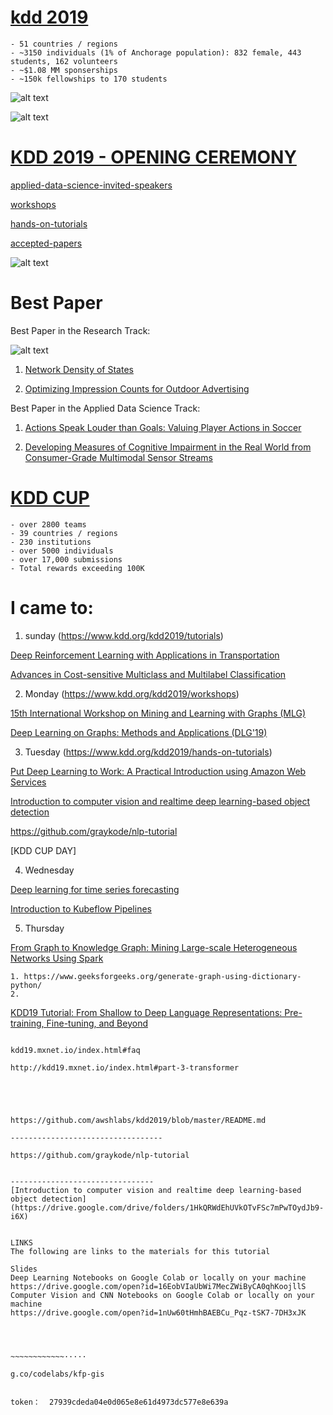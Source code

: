 
# [kdd 2019](https://www.kdd.org/kdd2019/)

	- 51 countries / regions
	- ~3150 individuals (1% of Anchorage population): 832 female, 443 students, 162 volunteers
	- ~$1.08 MM sponserships
	- ~150k fellowships to 170 students

![alt text](https://github.com/songhuiming/gong-zuo/blob/master/images/kdd2019_01_summary.PNG "Logo Title Text 1")

![alt text](https://github.com/songhuiming/gong-zuo/blob/master/images/kdd2019_02_sponsers_01.PNG "Logo Title Text 1")


# [KDD 2019 - OPENING CEREMONY](https://www.youtube.com/watch?v=Xcb7k2j5PrU)


[applied-data-science-invited-speakers](https://www.kdd.org/kdd2019/applied-data-science-invited-speakers)

[workshops](https://www.kdd.org/kdd2019/workshops)

[hands-on-tutorials](https://www.kdd.org/kdd2019/hands-on-tutorials)

[accepted-papers](https://www.kdd.org/kdd2019/accepted-papers)


![alt text](https://github.com/songhuiming/gong-zuo/blob/master/images/kdd2019_03_total_papers.PNG "Logo Title Text 1")



# Best Paper

Best Paper in the Research Track:

![alt text](https://github.com/songhuiming/gong-zuo/blob/master/images/kdd2019_04_01_best_papers_research_track.jpg "Logo Title Text 1")

1. [Network Density of States](https://arxiv.org/pdf/1905.09758.pdf)

2. [Optimizing Impression Counts for Outdoor Advertising](http://delivery.acm.org/10.1145/3340000/3330829/p1205-zhang.pdf)

Best Paper in the Applied Data Science Track:

1. [Actions Speak Louder than Goals: Valuing Player Actions in Soccer](https://arxiv.org/pdf/1802.07127.pdf)

2. [Developing Measures of Cognitive Impairment in the Real World from Consumer-Grade Multimodal Sensor Streams](http://alessiosignorini.com/articles/developing-measures-cognitive-impairment-multimodal-sensor-streams/paper.pdf)


# [KDD CUP](https://www.kdd.org/kdd2019/kdd-cup)
	- over 2800 teams
	- 39 countries / regions
	- 230 institutions
	- over 5000 individuals 
	- over 17,000 submissions
	- Total rewards exceeding 100K



# I came to:

1. sunday  (https://www.kdd.org/kdd2019/tutorials)

[Deep Reinforcement Learning with Applications in Transportation](https://outreach.didichuxing.com/internationalconference/kdd2019/tutorial/)

[Advances in Cost-sensitive Multiclass and Multilabel Classification](https://www.csie.ntu.edu.tw/~htlin/talk/kdd2019cstutorial/)

2. Monday    (https://www.kdd.org/kdd2019/workshops)

[15th International Workshop on Mining and Learning with Graphs (MLG)](http://www.mlgworkshop.org/2019/)

[Deep Learning on Graphs: Methods and Applications (DLG'19)](https://dlg2019.bitbucket.io/)

3. Tuesday   (https://www.kdd.org/kdd2019/hands-on-tutorials)

[Put Deep Learning to Work: A Practical Introduction using Amazon Web Services](https://github.com/awshlabs/kdd2019/blob/master/README.md)

[Introduction to computer vision and realtime deep learning-based object detection](https://drive.google.com/drive/folders/1HkQRWdEhUVkOTvFSc7mPwTOydJb9-i6X)

https://github.com/graykode/nlp-tutorial

[KDD CUP DAY]

4. Wednesday

[Deep learning for time series forecasting](https://github.com/Azure/DeepLearningForTimeSeriesForecasting)

[Introduction to Kubeflow Pipelines](https://codelabs.developers.google.com/codelabs/cloud-kubeflow-pipelines-gis/index.html?index=../..index#0)

5. Thursday

[From Graph to Knowledge Graph: Mining Large-scale Heterogeneous Networks Using Spark](https://github.com/graph-knowledgegraph/KDD2019-HandsOn-Tutorial)

	1. https://www.geeksforgeeks.org/generate-graph-using-dictionary-python/
	2. 

[KDD19 Tutorial: From Shallow to Deep Language Representations: Pre-training, Fine-tuning, and Beyond](http://kdd19.mxnet.io/)



~~~~~~~~~~~~~~~~~~~~~~~~~~~~~~~~~~~~~~~~~~~~~~~~~~~~~~~~~~~~~~~~~~~~~~~

kdd19.mxnet.io/index.html#faq

http://kdd19.mxnet.io/index.html#part-3-transformer





https://github.com/awshlabs/kdd2019/blob/master/README.md

----------------------------------

https://github.com/graykode/nlp-tutorial


--------------------------------
[Introduction to computer vision and realtime deep learning-based object detection](https://drive.google.com/drive/folders/1HkQRWdEhUVkOTvFSc7mPwTOydJb9-i6X)


LINKS
The following are links to the materials for this tutorial

Slides
Deep Learning Notebooks on Google Colab or locally on your machine
https://drive.google.com/open?id=16EobVIaUbWi7MecZWiByCA0qhKoojllS 
Computer Vision and CNN Notebooks on Google Colab or locally on your machine
https://drive.google.com/open?id=1nUw60tHmhBAEBCu_Pqz-tSK7-7DH3xJK 




~~~~~~~~~~~~·····

g.co/codelabs/kfp-gis


token：  27939cdeda04e0d065e8e61d4973dc577e8e639a 
